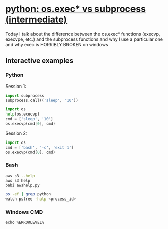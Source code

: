 # [python: os.exec* vs subprocess (intermediate)](https://youtu.be/xTiPODNalrU)

Today I talk about the difference between the os.exec* functions (execvp, execvpe, etc.) and the subprocess functions and why I use a particular one and why exec is HORRIBLY BROKEN on windows

## Interactive examples

### Python

Session 1:

```python
import subprocess
subprocess.call(('sleep', '10'))

import os
help(os.execvp)
cmd = ['sleep', '10']
os.execvp(cmd[0], cmd)
```

Session 2:

```python
import os
cmd = ['bash', '-c', 'exit 1']
os.execvp(cmd[0], cmd)

```

### Bash

```bash
aws s3 --help
aws s3 help
babi awshelp.py

ps -ef | grep python
watch pstree -halp <process_id>
```

### Windows CMD

```batch
echo %ERRORLEVEL%
```

